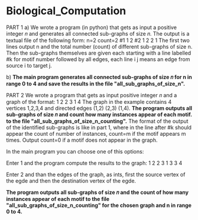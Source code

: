# Biological_Computation
PART 1
a) We wrote a program (in python) that gets as input a positive integer 𝑛 and generates all connected sub-graphs of size 𝑛.
The output is a textual file of the following form:
    n=2 count=2
    #1
    1 2
    #2
    1 2
    2 1
The first two lines output n and the total number (count) of different sub-graphs of size n.
Then the sub-graphs themselves are given each starting with a line labelled #k for motif number followed by all edges,
each line i j means an edge from source i to target j.

b) **The main program generates all connected sub-graphs of size 𝑛 for n in range 0 to 4 and save the results in the file "all_sub_graphs_of_size_n".**


PART 2
We wrote a program that gets as input positive integer 𝑛 and a graph of the format:
    1 2
    2 3
    1 4
The graph in the example contains 4 vertices 1,2,3,4 and directed edges (1,2) (2,3) (1,4).
**The program outputs all sub-graphs of size 𝑛 and count how many instances appear of each motif. to the file "all_sub_graphs_of_size_n_counting".**
The format of the output of the identified sub-graphs is like in part 1,
where in the line after #k should appear the count of number of instances, 
count=m if the motif appears m times. 
Output count=0 if a motif does not appear in the graph.

In the main program you can choose one of this options:

  Enter 1 and the program compute the results to the graph:
          1 2
          2 3
          1 3
          3 4
        
  Enter 2 and than the edges of the graph, as ints, first the source vertex of the egde and then the destination vertex of the egde. 
  
**The program outputs all sub-graphs of size 𝑛 and the count of  how many instances appear of each motif to the file "all_sub_graphs_of_size_n_counting"
for the chosen graph and n in range 0 to 4.**
